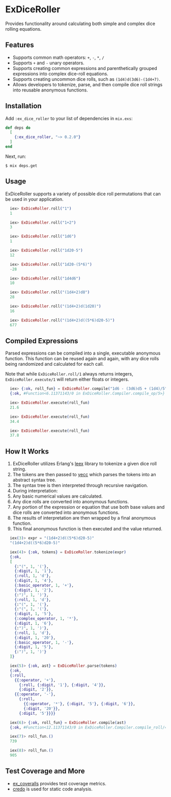 # ExDiceRoller

Provides functionality around calculating both simple and complex dice rolling equations.

## Features

* Supports common math operators: `+`, `-`, `*`, `/`
* Supports `+` and `-` unary operators.
* Supports creating common expressions and parenthetically grouped expressions into complex dice-roll equations.
* Supports creating uncommon dice rolls, such as `(1d4)d(3d6)-(1d4+7)`.
* Allows developers to tokenize, parse, and then compile dice roll strings into reusable anonymous functions.


## Installation

Add `:ex_dice_roller` to your list of dependencies in `mix.exs`:

```elixir
def deps do
  [
    {:ex_dice_roller, "~> 0.2.0"}
  ]
end
```

Next, run:
```
$ mix deps.get
```


## Usage

ExDiceRoller supports a variety of possible dice roll permutations that can be used in your application.

```elixir
  iex> ExDiceRoller.roll("1")
  1

  iex> ExDiceRoller.roll("1+2")
  3

  iex> ExDiceRoller.roll("1d6")
  1

  iex> ExDiceRoller.roll("1d20-5")
  12

  iex> ExDiceRoller.roll("1d20-(5*6)")
  -28

  iex> ExDiceRoller.roll("1d4d6")
  10

  iex> ExDiceRoller.roll("(1d4+2)d8")
  28

  iex> ExDiceRoller.roll("(1d4+2)d(1d20)")
  16

  iex> ExDiceRoller.roll("(1d4+2)d((5*6)d20-5)")
  677
```


## Compiled Expressions

Parsed expressions can be compiled into a single, executable anonymous
function. This function can be reused again and again, with any dice rolls
being randomized and calculated for each call.

Note that while `ExDiceRoller.roll/1` always returns integers, `ExDiceRoller.execute/1` will
return either floats or integers.

```elixir
  iex> {:ok, roll_fun} = ExDiceRoller.compile("1d6 - (3d6)d5 + (1d4)/5")
  {:ok, #Function<6.11371143/0 in ExDiceRoller.Compiler.compile_op/5>}

  iex> ExDiceRoller.execute(roll_fun)
  21.6

  iex> ExDiceRoller.execute(roll_fun)
  34.4

  iex> ExDiceRoller.execute(roll_fun)
  37.8
```


## How It Works

1. ExDiceRoller utilizes Erlang's [leex](http://erlang.org/doc/man/leex.html) library to tokenize a given dice roll string.
2. The tokens are then passed to [yecc](http://erlang.org/doc/man/yecc.html) which parses the tokens into an abstract 
syntax tree.
3. The syntax tree is then interpreted through recursive navigation.
4. During interpretation:
  1. Any basic numerical values are calculated.
  2. Any dice rolls are converted into anonymous functions.
  3. Any portion of the expression or equation that use both base values and
  dice rolls are converted into anonymous functions.
1. The results of interpretation are then wrapped by a final anonymous
function.
6. This final anonymous function is then executed and the value returned.

```elixir
  iex(3)> expr = "(1d4+2)d((5*6)d20-5)"
  "(1d4+2)d((5*6)d20-5)"

  iex(4)> {:ok, tokens} = ExDiceRoller.tokenize(expr)
  {:ok,
  [
    {:"(", 1, '('},
    {:digit, 1, '1'},
    {:roll, 1, 'd'},
    {:digit, 1, '4'},
    {:basic_operator, 1, '+'},
    {:digit, 1, '2'},
    {:")", 1, ')'},
    {:roll, 1, 'd'},
    {:"(", 1, '('},
    {:"(", 1, '('},
    {:digit, 1, '5'},
    {:complex_operator, 1, '*'},
    {:digit, 1, '6'},
    {:")", 1, ')'},
    {:roll, 1, 'd'},
    {:digit, 1, '20'},
    {:basic_operator, 1, '-'},
    {:digit, 1, '5'},
    {:")", 1, ')'}
  ]}

  iex(5)> {:ok, ast} = ExDiceRoller.parse(tokens)
  {:ok,
  {:roll,
    {{:operator, '+'},
      {:roll, {:digit, '1'}, {:digit, '4'}},
      {:digit, '2'}},
    {{:operator, '-'},
      {:roll, 
        {{:operator, '*'}, {:digit, '5'}, {:digit, '6'}},
        {:digit, '20'}},
      {:digit, '5'}}}}

  iex(6)> {:ok, roll_fun} = ExDiceRoller.compile(ast)
  {:ok, #Function<12.11371143/0 in ExDiceRoller.Compiler.compile_roll/4>}

  iex(7)> roll_fun.()
  739

  iex(8)> roll_fun.()
  905
```


## Test Coverage and More

* [ex_coveralls](https://github.com/parroty/excoveralls) provides test coverage metrics.
* [credo](https://github.com/rrrene/credo) is used for static code analysis.

